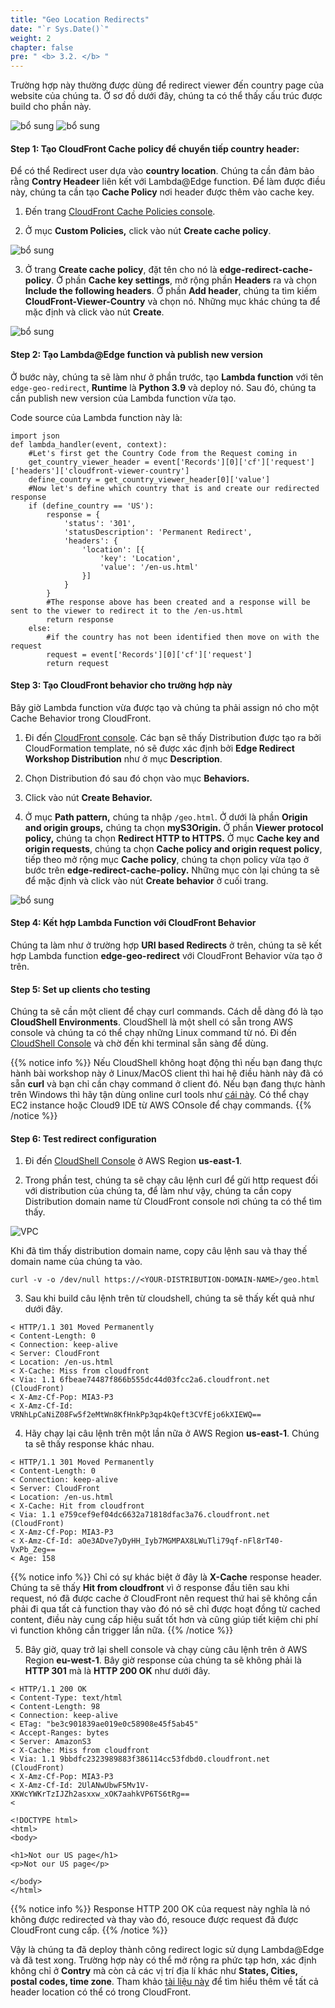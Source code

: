 ```yaml
---
title: "Geo Location Redirects"
date: "`r Sys.Date()`"
weight: 2
chapter: false
pre: " <b> 3.2. </b> "
---
```


Trường hợp này thường được dùng để redirect viewer đến country page của website của chúng ta. Ở sơ đồ dưới đây, chúng ta có thể thấy cấu trúc được build cho phần này.

![bổ sung](/images/3.cache/3.2-geored/3.2-chart1.png)
![bổ sung](/images/3.cache/3.2-geored/3.2-chart2.png)

#### Step 1: Tạo CloudFront Cache policy để chuyển tiếp country header:

Để có thể Redirect user dựa vào **country location**. Chúng ta cần đảm bảo rằng **Contry Headeer** liên kết với Lambda@Edge function. Để làm được điều này, chúng ta cần tạo **Cache Policy** nơi header được thêm vào cache key.

1. Đến trang [CloudFront Cache Policies console](https://us-east-1.console.aws.amazon.com/cloudfront/v3/home?region=us-east-1#/policies/cache).

2. Ở mục **Custom Policies,** click vào nút **Create cache policy**.

![bổ sung](/images/3.cache/3.2-geored/3.2-1new.png)

3. Ở trang **Create cache policy**, đặt tên cho nó là **edge-redirect-cache-policy**. Ở phần **Cache key settings**, mở rộng phần **Headers** ra và chọn **Include the following headers**. Ở phần **Add header**, chúng ta tìm kiếm **CloudFront-Viewer-Country** và chọn nó. Những mục khác chúng ta để mặc định và click vào nút **Create**.

![bổ sung](/images/3.cache/3.2-geored/3.2-2new.png)

#### Step 2: Tạo Lambda@Edge function và publish new version

Ở bước này, chúng ta sẽ làm như ở phần trước, tạo **Lambda function** với tên `edge-geo-redirect`, **Runtime** là **Python 3.9** và deploy nó. Sau đó, chúng ta cần publish new version của Lambda function vừa tạo.

Code source của Lambda function này là:

```
import json
def lambda_handler(event, context):
    #Let's first get the Country Code from the Request coming in
    get_country_viewer_header = event['Records'][0]['cf']['request']['headers']['cloudfront-viewer-country']
    define_country = get_country_viewer_header[0]['value']
    #Now let's define which country that is and create our redirected response
    if (define_country == 'US'):
        response = {
            'status': '301',
            'statusDescription': 'Permanent Redirect',
            'headers': {
                'location': [{
                    'key': 'Location',
                    'value': '/en-us.html'
                }]
            }
        }
        #The response above has been created and a response will be sent to the viewer to redirect it to the /en-us.html
        return response
    else:
        #if the country has not been identified then move on with the request
        request = event['Records'][0]['cf']['request']
        return request
```

#### Step 3: Tạo CloudFront behavior cho trường hợp này

Bây giờ Lambda function vừa được tạo và chúng ta phải assign nó cho một Cache Behavior trong CloudFront.

1. Đi đến [CloudFront console](https://us-east-1.console.aws.amazon.com/cloudfront/v3/home). Các bạn sẽ thấy Distribution được tạo ra bởi CloudFormation template, nó sẽ được xác định bởi **Edge Redirect Workshop Distribution** như ở mục **Description**.

2. Chọn Distribution đó sau đó chọn vào mục **Behaviors.**

3. Click vào nút **Create Behavior.**

4. Ở mục **Path pattern,** chúng ta nhập `/geo.html`. Ở dưới là phần **Origin and origin groups,** chúng ta chọn **myS3Origin.** Ở phần **Viewer protocol policy,** chúng ta chọn **Redirect HTTP to HTTPS.** Ở mục **Cache key and origin requests**, chúng ta chọn **Cache policy and origin request policy**, tiếp theo mở rộng mục **Cache policy**, chúng ta chọn policy vừa tạo ở bước trên **edge-redirect-cache-policy.** Những mục còn lại chúng ta sẽ để mặc định và click vào nút **Create behavior** ở cuối trang.

![bổ sung](/images/3.cache/3.2-geored/3.2-3new.png)

#### Step 4: Kết hợp Lambda Function với CloudFront Behavior

Chúng ta làm như ở trường hợp **URI based Redirects** ở trên, chúng ta sẽ kết hợp Lambda function **edge-geo-redirect** với CloudFront Behavior vừa tạo ở trên.

#### Step 5: Set up clients cho testing

Chúng ta sẽ cần một client để chạy curl commands. Cách dễ dàng đó là tạo **CloudShell Environments**. CloudShell là một shell có sẵn trong AWS console và chúng ta có thể chạy những Linux command từ nó. Đi đến [CloudShell Console](https://us-east-1.console.aws.amazon.com/cloudshell/home?region=us-east-1#) và chờ đến khi terminal sẵn sàng để dùng.

{{% notice info %}}
Nếu CloudShell không hoạt động thì nếu bạn đang thực hành bài workshop này ở Linux/MacOS client thì hai hệ điều hành này đã có sẵn **curl** và bạn chỉ cần chạy command ở client đó. Nếu bạn đang thực hành trên Windows thì hãy tận dùng online curl tools như [cái này](https://reqbin.com/curl). Có thể chạy EC2 instance hoặc Cloud9 IDE từ AWS COnsole để chạy commands.
{{% /notice %}}

#### Step 6: Test redirect configuration

1. Đi đến [CloudShell Console](https://us-east-1.console.aws.amazon.com/cloudshell/home?region=us-east-1#) ở AWS Region **us-east-1**.

2. Trong phần test, chúng ta sẽ chạy câu lệnh curl để gửi http request đối với distribution của chúng ta, để làm như vậy, chúng ta cần copy Distribution domain name từ CloudFront console nơi chúng ta có thể tìm thấy.

![VPC](/images/3.cache/3.1-urired/3.1-13new.png)

Khi đã tìm thấy distribution domain name, copy câu lệnh sau và thay thế domain name của chúng ta vào.

```
curl -v -o /dev/null https://<YOUR-DISTRIBUTION-DOMAIN-NAME>/geo.html
```

3. Sau khi build câu lệnh trên từ cloudshell, chúng ta sẽ thấy kết quả như dưới đây.

```
< HTTP/1.1 301 Moved Permanently
< Content-Length: 0
< Connection: keep-alive
< Server: CloudFront
< Location: /en-us.html
< X-Cache: Miss from cloudfront
< Via: 1.1 6fbeae74487f866b555dc44d03fcc2a6.cloudfront.net (CloudFront)
< X-Amz-Cf-Pop: MIA3-P3
< X-Amz-Cf-Id: VRNhLpCaNiZ08Fw5f2eMtWn8KfHnkPp3qp4kQeft3CVfEjo6kXIEWQ==
```

4. Hãy chạy lại câu lệnh trên một lần nữa ở AWS Region **us-east-1**. Chúng ta sẽ thấy response khác nhau.

```
< HTTP/1.1 301 Moved Permanently
< Content-Length: 0
< Connection: keep-alive
< Server: CloudFront
< Location: /en-us.html
< X-Cache: Hit from cloudfront
< Via: 1.1 e759cef9ef04dc6632a71818dfac3a76.cloudfront.net (CloudFront)
< X-Amz-Cf-Pop: MIA3-P3
< X-Amz-Cf-Id: aOe3ADve7yDyHH_Iyb7MGMPAX8LWuTli79qf-nFl8rT40-VxPb_Zeg==
< Age: 158
```

{{% notice info %}}
Chỉ có sự khác biệt ở đây là **X-Cache** response header. Chúng ta sẽ thấy **Hit from cloudfront** vì ở response đầu tiên sau khi request, nó đã được cache ở CloudFront nên request thứ hai sẽ không cần phải đi qua tất cả function thay vào đó nó sẽ chỉ được hoạt đồng từ cached content, điều này cung cấp hiệu suất tốt hơn và cũng giúp tiết kiệm chi phí vì function không cần trigger lần nữa.
{{% /notice %}}

5. Bây giờ, quay trở lại shell console và chạy cùng câu lệnh trên ở AWS Region **eu-west-1**. Bây giờ response của chúng ta sẽ không phải là **HTTP 301** mà là **HTTP 200 OK** như dưới đây.

```
< HTTP/1.1 200 OK
< Content-Type: text/html
< Content-Length: 98
< Connection: keep-alive
< ETag: "be3c901839ae019e0c58908e45f5ab45"
< Accept-Ranges: bytes
< Server: AmazonS3
< X-Cache: Miss from cloudfront
< Via: 1.1 9bbdfc2323989883f386114cc53fdbd0.cloudfront.net (CloudFront)
< X-Amz-Cf-Pop: MIA3-P3
< X-Amz-Cf-Id: 2UlANwUbwF5Mv1V-XKWcYWKrTzIJZh2asxxw_xOK7aahkVP6TS6tRg==
<

<!DOCTYPE html>
<html>
<body>

<h1>Not our US page</h1>
<p>Not our US page</p>

</body>
</html>
```

{{% notice info %}}
Response HTTP 200 OK của request này nghĩa là nó không được redirected và thay vào đó, resouce được request đã được CloudFront cung cấp.
{{% /notice %}}

Vậy là chúng ta đã deploy thành công redirect logic sử dụng Lambda@Edge và đã test xong. Trường hợp này có thể mở rộng ra phức tạp hơn, xác định không chỉ ở **Contry** mà còn cả các vị trí địa lí khác như **States, Cities, postal codes, time zone**. Tham khảo [tài liệu này](https://docs.aws.amazon.com/AmazonCloudFront/latest/DeveloperGuide/using-cloudfront-headers.html#cloudfront-headers-viewer-location) để tìm hiểu thêm về tất cả header location có thể có trong CloudFront.
